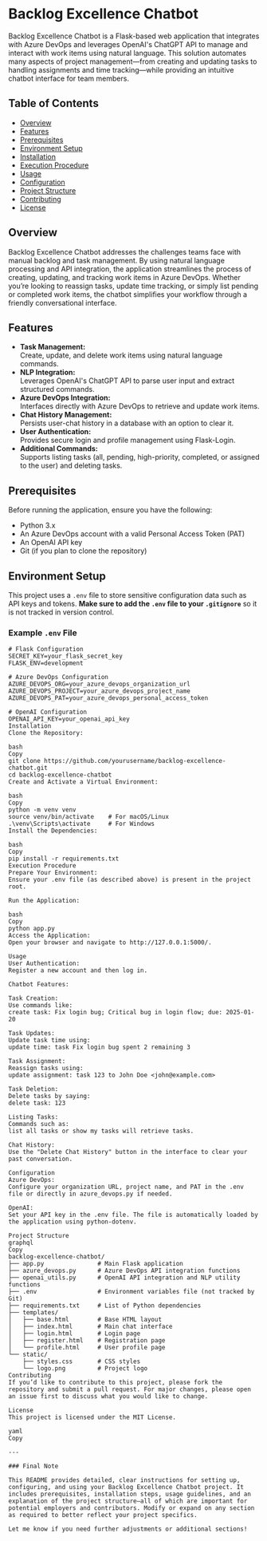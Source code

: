 # Backlog Excellence Chatbot

Backlog Excellence Chatbot is a Flask-based web application that integrates with Azure DevOps and leverages OpenAI's ChatGPT API to manage and interact with work items using natural language. This solution automates many aspects of project management—from creating and updating tasks to handling assignments and time tracking—while providing an intuitive chatbot interface for team members.

## Table of Contents

- [Overview](#overview)
- [Features](#features)
- [Prerequisites](#prerequisites)
- [Environment Setup](#environment-setup)
- [Installation](#installation)
- [Execution Procedure](#execution-procedure)
- [Usage](#usage)
- [Configuration](#configuration)
- [Project Structure](#project-structure)
- [Contributing](#contributing)
- [License](#license)

## Overview

Backlog Excellence Chatbot addresses the challenges teams face with manual backlog and task management. By using natural language processing and API integration, the application streamlines the process of creating, updating, and tracking work items in Azure DevOps. Whether you’re looking to reassign tasks, update time tracking, or simply list pending or completed work items, the chatbot simplifies your workflow through a friendly conversational interface.

## Features

- **Task Management:**  
  Create, update, and delete work items using natural language commands.
- **NLP Integration:**  
  Leverages OpenAI's ChatGPT API to parse user input and extract structured commands.
- **Azure DevOps Integration:**  
  Interfaces directly with Azure DevOps to retrieve and update work items.
- **Chat History Management:**  
  Persists user-chat history in a database with an option to clear it.
- **User Authentication:**  
  Provides secure login and profile management using Flask-Login.
- **Additional Commands:**  
  Supports listing tasks (all, pending, high-priority, completed, or assigned to the user) and deleting tasks.

## Prerequisites

Before running the application, ensure you have the following:
- Python 3.x
- An Azure DevOps account with a valid Personal Access Token (PAT)
- An OpenAI API key
- Git (if you plan to clone the repository)

## Environment Setup

This project uses a `.env` file to store sensitive configuration data such as API keys and tokens. **Make sure to add the `.env` file to your `.gitignore`** so it is not tracked in version control.

### Example `.env` File

```dotenv
# Flask Configuration
SECRET_KEY=your_flask_secret_key
FLASK_ENV=development

# Azure DevOps Configuration
AZURE_DEVOPS_ORG=your_azure_devops_organization_url
AZURE_DEVOPS_PROJECT=your_azure_devops_project_name
AZURE_DEVOPS_PAT=your_azure_devops_personal_access_token

# OpenAI Configuration
OPENAI_API_KEY=your_openai_api_key
Installation
Clone the Repository:

bash
Copy
git clone https://github.com/yourusername/backlog-excellence-chatbot.git
cd backlog-excellence-chatbot
Create and Activate a Virtual Environment:

bash
Copy
python -m venv venv
source venv/bin/activate    # For macOS/Linux
.\venv\Scripts\activate     # For Windows
Install the Dependencies:

bash
Copy
pip install -r requirements.txt
Execution Procedure
Prepare Your Environment:
Ensure your .env file (as described above) is present in the project root.

Run the Application:

bash
Copy
python app.py
Access the Application:
Open your browser and navigate to http://127.0.0.1:5000/.

Usage
User Authentication:
Register a new account and then log in.

Chatbot Features:

Task Creation:
Use commands like:
create task: Fix login bug; Critical bug in login flow; due: 2025-01-20

Task Updates:
Update task time using:
update time: task Fix login bug spent 2 remaining 3

Task Assignment:
Reassign tasks using:
update assignment: task 123 to John Doe <john@example.com>

Task Deletion:
Delete tasks by saying:
delete task: 123

Listing Tasks:
Commands such as:
list all tasks or show my tasks will retrieve tasks.

Chat History:
Use the "Delete Chat History" button in the interface to clear your past conversation.

Configuration
Azure DevOps:
Configure your organization URL, project name, and PAT in the .env file or directly in azure_devops.py if needed.

OpenAI:
Set your API key in the .env file. The file is automatically loaded by the application using python-dotenv.

Project Structure
graphql
Copy
backlog-excellence-chatbot/
├── app.py               # Main Flask application
├── azure_devops.py      # Azure DevOps API integration functions
├── openai_utils.py      # OpenAI API integration and NLP utility functions
├── .env                 # Environment variables file (not tracked by Git)
├── requirements.txt     # List of Python dependencies
├── templates/
│   ├── base.html        # Base HTML layout
│   ├── index.html       # Main chat interface
│   ├── login.html       # Login page
│   ├── register.html    # Registration page
│   └── profile.html     # User profile page
└── static/
    ├── styles.css       # CSS styles
    └── logo.png         # Project logo
Contributing
If you’d like to contribute to this project, please fork the repository and submit a pull request. For major changes, please open an issue first to discuss what you would like to change.

License
This project is licensed under the MIT License.

yaml
Copy

---

### Final Note

This README provides detailed, clear instructions for setting up, configuring, and using your Backlog Excellence Chatbot project. It includes prerequisites, installation steps, usage guidelines, and an explanation of the project structure—all of which are important for potential employers and contributors. Modify or expand on any section as required to better reflect your project specifics.

Let me know if you need further adjustments or additional sections!
